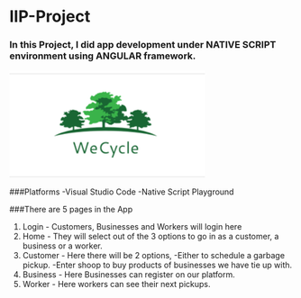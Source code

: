 # IIP-Project
### In this Project, I did app development under NATIVE SCRIPT environment using ANGULAR framework.
![](images/logonew.png)

###Platforms
-Visual Studio Code
-Native Script Playground

###There are 5 pages in the App
1. Login - Customers, Businesses and Workers will login here
2. Home - They will select out of the 3 options to go in as a customer, a business or a worker.
3. Customer - Here there will be 2 options, 
                    -Either to schedule a garbage pickup.
                    -Enter shoop to buy products of businesses we have tie up with.
4. Business - Here Businesses can register on our platform.
5. Worker - Here workers can see their next pickups.


